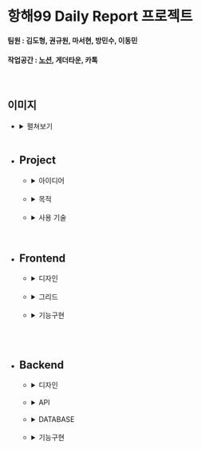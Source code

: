 # 항해99 Daily Report 프로젝트
#### 팀원 : 김도형, 권규원, 마서현, 방민수, 이동민
#### 작업공간 : [노션](https://www.notion.so/12-c7b8bb83f4a74fa1bb96c4eb45b9fe3f), 게더타운, 카톡
<br>

## 이미지
* <details>
  <summary>
  펼쳐보기
  </summary>

    ![](img/index1.PNG)    
    today time table
    <br>    

    ![](img/index2.PNG)   
    그래프 기능
  
    ![](img/index3_login.PNG)   
    로그인 기능

    ![](img/index4_save.PNG)   
    데이터 저장 기능
  
    ![](img/index5_saved.PNG)   
    mongoDB 저장 형식
  </details>
  <br>


* ## Project
    * <details>
        <summary>아이디어</summary>
        
        Daily report 라는 아이디어를 결정하기 전에    
        팀원들과의 지속적인 소통을 많은 아이디어가 제시되었습니다.   
        <br>
        타투이스트와 고객을 연결하는 플랫폼 / 취업 사이트 종합 플랫폼 / daily report   
        팀원분들의 과반수가 daily report 를 결정하였습니다.   
        팀원들과 소통하면서 나온 공통적인 의견 또한 있었습니다.   
        <br>
        "아이디어가 좋은 것으로 결정하기보다 배운 것을 활용할 수 있는 프로젝트가 좋다."
        </details>
        <br>
          
    * <details>
        <summary>목적</summary>
  
        항해 99 사전과제에서 배운 내용들을 활용하며 실력을 쌓는 것을 목표로 하였습니다.   
        <br>
        사전과제에서 배운 스택   
        frontend : jQuery, ajax, html, css, bootstrap   
        backend : python, flask, mongoDB   
        위 기술을 적극 활용하며 프로젝트를 만들고자 하였습니다.   
        <br>
        또한 구현을 위해 필요한 추가적인 플러그인도 활용하는 연습을 목표로 하였습니다.   
        <br>
        추가한 플러그인   
        chart.js, [datepicker (jquery)](https://api.jqueryui.com/datepicker/)
        </details>
        <br>
        
    * <details>
        <summary>사용 기술</summary>

        frontend : jQuery, ajax, html, css, bootstrap   
        backend : python, flask, mongoDB   
        plugin : chart.js, datepicker (jquery)
        <br>
      </details>

        
<br>

* ## Frontend
    * <details>
        <summary>디자인</summary>
        
        전체적인 디자인이 나오기까지 팀원분들의 의견과 디자인을 종합하며 발전시켰습니다.   
        frontend 의 디자인과 동시에 project 의 기능을 같이 논하였습니다.   
        <br>
        민수님의 아이디어가 채택되었기에 민수님께서 공유해주신 [link](https://www.youtube.com/watch?v=pkT1-BUP_lo) 를   
        통해 기능을 조금 더 구체적으로 생각하여 기능에 따른 front를 구성할 수 있었습니다.
      
        또한 [figma url](https://www.figma.com/file/0OkQ7yIRvUomWq7zRJrGh5/Untitled?node-id=0%3A1) 를 활용하여
        frontend 의 픽셀이나 비율을 조금 더 자세하게 공유하였습니다.   
        <br>
        ![](img/design1.png)   
        초안 1   
        <br>
        ![](img/design3.png)   
        초안 1-2   
        <br>
        ![](img/design4.jpg)    
        초안 2   
        <br>
        ![](img/design5.png)   
        초안 1 발전   
        
        </details>
        <br>
        
    * <details>
        <summary>그리드</summary>
        
        그리드를 만드는데 2가지 방법을 사용하였습니다.   
        <br>
        그리드를 활용한 방법   
        ```
        display:grid; 
        grid-template-columns: 1fr 1fr; 
        grid-template-rows: 1fr 1fr 1fr;
        grid-template-areas:
        "item1 item2"
        "item3 item4"
        "item5 item6";
        ```
        
        테이블을 활용한 방법   
        ```
        <table>
            <tr>
                <td colspan="" gridspan=""></td>
            </tr>
        </table>
        ```
        
        디자인의 전체적인 윤곽을 잡는데에는 그리드를 활용하였습니다.    
        <br>
      
        그리드를 활용하여 작성한 내용   
        ![](img/grid.PNG)
        <br>
      
        테이블을 활용하여 작성한 내용   
        ![](img/table.png)
        
        그리드와 테이블의 차이점이라고 한다면   
        그리드의 경우 column과 row를 한칸마다 size를 구분할 수 있습니다.   
        ```
        grid-template-columns: 1fr 1fr; 
        grid-template-rows: 1fr 1fr 1fr;
        ```
        그리드는 테이블보다 조금 더 정확한 레이아웃을 구성하는데 좋습니다.   
        <br>
        반면 테이블의 경우 colspan과 rowspan을 통하여 td가 차지하는 정도를 구분지을 수 있습니다.   
        CSS 에 지정된 그대로 grid/table 은 그 용어에 맞게 사용하는 것이 좋다고 생각했습니다.  
        </details>
        <br>

    * <details>
        <summary>기능구현</summary>
  
        기능의 경우 대부분 백엔드의 api들을 ajax를 통하여 받아 front에 표기하는 형식이였습니다.
        ```
        $.ajax({
        type: "POST",
        url: "/getdaily",
        data: {
        id: id,
        date: date,
        }, ...
        ``` 
      
        그 이후 이어지는 json을 풀어주는 코드
        ```
        success: function (response) {
                if (response['res'] === true) {
                    console.log(response['msg']);
                    console.log(response['val']);
                    did = response['val']['did'];
                    for (let i = 0; i < did.length; i++) {
                        time_name = did[i]['time_name'];
                        time_comment = did[i]['time_comment'];
                        time_score = did[i]['time_score'];
                        for (let z = 1; z <= 3; z++) {
                            if (!(did[i]['time_did'][z - 1]['do'])) {
                                break;
                            }
                            $(`.time_${time_name} .time_do_${z}`).val(did[i]['time_did'][z - 1]['do']);
                            $(`.time_${time_name} .time_long_${z}`).val(did[i]['time_did'][z - 1]['long']);
                            $(`.time_${time_name} .time_desc_${z}`).val(did[i]['time_did'][z - 1]['desc']);
                        }
                        $(`.time_${time_name} .time_score`).val(time_score);
                        $(`.time_${time_name} .time_comment`).val(time_comment);
                    }
                }
        ```
      
        그 외에도 많은 기능들을 필요에 따라 추가하게 되었습니다.   
        
        ```
        // timetable 만드는 function
        function loadTimeTable()
      
        // timetable/daily report 보이는 것을 변환
        function changeToReportTable()
      
        // timetable/daily report 보이는 것을 변환
        function changeToTimeTable()
      
        // 로드된 이후 datepicker plugin에 오늘을 지정
        function setTodayAfterLoad()
      
        // 시계 기능
        function getTime()
      
        // 날짜 타이틀 바뀌는 함수
        function changeCurrentDate()
      
        // account.js
        function clean_forms()
        function show_dropdown()
        function showSignUpArea()
        function login()
        function login_success(id)
        function submitSignupForm()
      
        // timetable 관련 함수
        function save_timetable()
        function get_timetable()
        // chart 관련 함수
        ...지금도 작성중...
        ``` 
    
        </details>
        <br>

<br>

* ## Backend
    * <details>
        <summary>디자인</summary>
        
        API나 기능을 먼저 생각해보자는 의견도 있었지만   
        팀원분들과 의견을 나눈 결과   
        frontend 디자인 -> 기능 -> api 순서로 구성을 짜는 것이 좋다고 결론지었습니다.   
        <br>
        그 이후 카톡이나 디스코드, 게더타운으로 모이면서 api에 대한 대략적인 구성에 대한 의견을 나눴습니다.   
        
        /path, parameters -> 기능   
        ![](img/api_design1.png)
        <br>
      
        물론 짠 api대로 모든 것이 정확히 되지는 않았지만 방향성을 잡는데 도움이 되었습니다.   
        </details>
        <br>
          
    * <details>
        <summary>API</summary>
      
        모든 api는   
        `{ res : True/False, msg : "백엔드 메시지", val : 요청한 데이터 }`   
        의 기본적인 형태를 따릅니다.
      
        res : backend에서 해당 요청을 성공하였는지 실패하였는지   
        msg : frontend에서 alarm을 통하여 사용자에게 표기할 메시지   
        val : 요청한 결과 json   
        
        또한 받는 parameter는 통일성을 위해 url?param을 사용하지 않고   
        post의 body로 통합하기로 하였습니다.   
      
        api 구성
        ```python
        # GET -> 메인 페이지
        @app.route('/', methods=['GET'])
        def main():
      
        # POST(id,pw) -> 로그인
        @app.route('/login', methods=['POST'])
        def login():
      
        # POST(id,pw) -> 회원가입
        @app.route('/signup', methods=['POST'])
        def signup():
      
        # POST(id, date, did(JSON)) -> daily table 저장
        @app.route('/postdaily', methods=['POST'])
        def post_daily():
      
        # POST (id, date) -> daily table 받기
        @app.route('/getdaily', methods=['POST'])
        def get_daily():  
      
        # POST (id, date) -> 라인그래프에 쓸 시간별 몰입도 데이터 받기
        @app.route('/graph', methods=['POST'])
        def graph():
      
        # POST (id, date) -> dailyreport 와 piechart에 모두 쓸 데이터 받기
        @app.route('/piechart', methods=['POST'])
        def piechart():
      
        # POST (id, date) -> date의 평균 몰입도 받기
        @app.route('/avgimmerse', methods=['POST'])
        def avgimmerse():
        ```
        </details>
        <br>
      
    * <details>
        <summary>DATABASE</summary>

        mongoDB는 일반 SQL DB와 다릅니다.   
        일반적인 SQL과 같은 경우에는 array를 저장할 수 없습니다.   
        SQL에 array를 저장하고 싶을 경우 one-to-many의 table 관계를 만들어야 합니다.   

        반면 mongoDB의 경우 array를 바로 저장할 수 있습니다.    
        ![](img/mongoDB_array.PNG)   
        <br>

        처음에는 이 기능을 적극적으로 활용하지 못했습니다.   
        one-to-many의 저장 형태도 구성하지 않았었습니다.   
        ![](img/no_mongo_array.PNG)   
        <br>

        category1, category2, category3 를 하나의 table에 저장하였지만   
        mongoDB에 array의 형태로 저장이 가능하다는 정보를 공유한      
        팀원분 덕분에 더욱 간략하게 만들 수 있었습니다.   

        <br>

        * <details>
          <summary>array를 사용하지 않고 무식하게 저장한 방법 (75줄)</summary>
    
            ```python
            # POST(id, year, month, date, plan1/2/3_category, plan1/2/3_hour, plan1/2/3_description, immerse, about) -> 하루 저장
            @app.route('/postdaily', methods=['POST'])
            def post_daily():
            # id,year,month,date 를 POST 의 body 에서 받습니다.
            id = request.form['id']
            year = request.form['year']
            month = request.form['month']
            date = request.form['date']

            # plan1,2,3의 category, hour, description 를 POST 의 body 에서 받습니다.
            plan1_category = request.form['plan1_category']
            plan1_hour = request.form['plan1_hour']
            plan1_description = request.form['plan1_description']

            plan2_category = request.form['plan2_category']
            plan2_hour = request.form['plan2_hour']
            plan2_description = request.form['plan2_description']

            plan3_category = request.form['plan3_category']
            plan3_hour = request.form['plan3_hour']
            plan3_description = request.form['plan3_description']

            # immerse(몰입도), about(비고)를 POST 의 body 에서 받습니다.
            immerse = request.form['immerse']
            about = request.form['about']

            # 해당 id,year,month,date 가 일치하는 데이터가 있는지 확인합니다.
            daily_data = db.timeTable.find_one({'id': id, 'year': year, 'month': month, 'date': date}, {'_id': False})

            # 저장된 적이 없었다면
            if daily_data is None:
                # 표에서 받은 모든 데이터를 저장합니다.
                db.timeTable.insert_one({
                    'id': id,
                    'year': year,
                    'month': month,
                    'date': date,
                    'plan1_category': plan1_category,
                    'plan1_hour': plan1_hour,
                    'plan1_description': plan1_description,
                    'plan2_category': plan2_category,
                    'plan2_hour': plan2_hour,
                    'plan2_description': plan2_description,
                    'plan3_category': plan3_category,
                    'plan3_hour': plan3_hour,
                    'plan3_description': plan3_description,
                    'immerse': immerse,
                    'about': about
                })
                return "해당 날짜의 데이터가 저장되었습니다"
            else:
                # 표에서 받은 모든 데이터를 업데이트 합니다.
                db.timeTable.update_one({
                    # id,year,month,date 가 일치하는 곳에서
                    'id': id,
                    'year': year,
                    'month': month,
                    'date': date
                    # 받은 자료들을 업데이트 합니다.
                }, {'$set': {
                    'plan1_category': plan1_category,
                    'plan1_hour': plan1_hour,
                    'plan1_description': plan1_description,
                    'plan2_category': plan2_category,
                    'plan2_hour': plan2_hour,
                    'plan2_description': plan2_description,
                    'plan3_category': plan3_category,
                    'plan3_hour': plan3_hour,
                    'plan3_description': plan3_description,
                    'immerse': immerse,
                    'about': about
                }})
                return "해당 날짜의 데이터가 업데이트되었습니다"
            ```
            </details>
    
        * <details>
          <summary>array를 사용한 elegant한 방법 (19줄)</summary>

            ```python
            # POST(id, date, did(JSON)) -> daily table 저장
            @app.route('/postdaily', methods=['POST'])
            def post_daily():
                # id,year,month,date 를 POST 의 body 에서 받습니다.
                id = request.form['id']
                date = request.form['date']  # ex) 2021-06-02
                did = json.loads(
                    request.form['did'])  # [{time_name: 0,time_did: [do:'',long:'',desk:''],time_score: '',time_comment: ''},]

                time_data = db.timeTable.find_one({'id': id, 'date': date}, {'_id': False})
                # 저장된 적이 없었다면
                if time_data is None:
                    db.timeTable.insert_one({'id': id, 'date': date, 'did': did})
                    return {'res': True, 'msg': "해당 날짜의 데이터가 저장되었습니다"}
                # 저장된 적이 있다면
                else:
                    db.timeTable.update_one({'id': id, 'date': date}, {
                                            '$set': {'did': did}})
                    return {'res': True, 'msg': "해당 날짜의 데이터가 업데이트 되었습니다"}
            ```
            </details>

        <br>

        </details>
        <br>

    * <details>
        <summary>기능구현</summary>
        
        백엔드의 기능은 pymongoDB로 받은 데이터베이스의 dict와 array를   
        frontend에서 표기하고 싶은데로 변형하고 return하는 것이였습니다.   
        <br>

        일반적으로 request.form (json body) 의 형태로 데이터를 받거나   
        ```python
        request.form['id']
        ```   
        <br>

        request.form의 특정 parameter는 json으로 받기도 하였습니다.   
        받는 형식이 복잡한 경우 array로 받고 사용하기에 편리합니다.   
        ```python
        did = json.loads(request.form['did']) 
        ```
        <br>

        이렇게 request에서 받은 데이터를 사용하여 mongoDB에서 데이터를 받아   
        필요한 형태로 변형합니다.   
        <br>

        ex) def graph()의 한 부분
        ```python
        # 0 ~ 23 까지의 각 시간값과 0 이 들어있는 리스트를 만듭니다.
        # list_no_saved = [ [0, 0], [1, 0], ..., [22, 0], [23, 0] ]
        list_no_saved = []
        for i in range(24):
            list_no_saved.append(i)
            list_no_saved[i] = [i, 0]
        ...
        ```

        그 이후 정해진 형식에 맞게 return 하면 대부분의 기능들은 구현할 수 있습니다.   
        ```python
        return jsonify({'res': True, 'msg': "평균 몰입도를 받았습니다", 'val': val})
        ```

        </details>
        <br>
